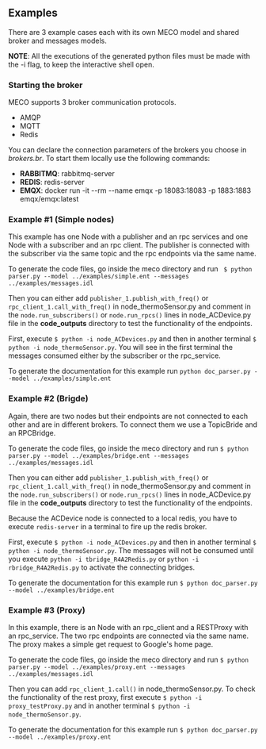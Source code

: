 ## Examples

There are 3 example cases each with its own MECO model and shared broker and messages models.

**NOTE**: All the executions of the generated python files must be made with the -i flag, to keep the interactive shell open.

### Starting the broker
MECO supports 3 broker communication protocols.
* AMQP
* MQTT
* Redis

You can declare the connection parameters of the brokers you choose in *brokers.br*. 
To start them locally use the following commands:
* **RABBITMQ**: rabbitmq-server
* **REDIS**: redis-server
* **EMQX**: docker run -it --rm --name emqx -p 18083:18083 -p 1883:1883 emqx/emqx:latest


### Example #1  (Simple nodes)
This example has one Node with a publisher and an rpc services and one Node with a subscriber and an rpc client. The publisher is connected with the subscriber via the same topic and the rpc endpoints via the same name.

To generate the code files, go inside the meco directory and run 
``` $ python parser.py --model ../examples/simple.ent --messages ../examples/messages.idl```

Then you can either add `publisher_1.publish_with_freq()` or `rpc_client_1.call_with_freq()` in node_thermoSensor.py and comment in the `node.run_subscribers()`
or `node.run_rpcs()` lines in node_ACDevice.py file in the **code_outputs** directory to test the functionality of the endpoints.

First, execute
```$ python -i node_ACDevices.py``` 
and then in another terminal
```$ python -i node_thermoSensor.py```.
You will see in the first terminal the messages consumed either by the subscriber or the rpc_service.

To generate the documentation for this example run `python doc_parser.py --model ../examples/simple.ent`


### Example #2  (Brigde)
Again, there are two nodes but their endpoints are not connected to each other and are in different brokers. To connect them we use a TopicBride and an RPCBridge.

To generate the code files, go inside the meco directory and run
```$ python parser.py --model ../examples/bridge.ent --messages ../examples/messages.idl```

Then you can either add `publisher_1.publish_with_freq()` or `rpc_client_1.call_with_freq()` in node_thermoSensor.py and comment in the `node.run_subscribers()`
or `node.run_rpcs()` lines in node_ACDevice.py file in the **code_outputs** directory to test the functionality of the endpoints.

Because the ACDevice node is connected to a local redis, you have to execute `redis-server` in a terminal to fire up the redis broker.

First, execute
```$ python -i node_ACDevices.py``` and then in another terminal
```$ python -i node_thermoSensor.py```.
The messages will not be consumed until you execute `python -i tbridge_R4A2Redis.py` or `python -i rbridge_R4A2Redis.py` to activate the connecting bridges.

To generate the documentation for this example run
```$ python doc_parser.py --model ../examples/bridge.ent```


### Example #3  (Proxy)
In this example, there is an Node with an rpc_client and a RESTProxy with an rpc_service. The two rpc endpoints are connected via the same name. The proxy makes a simple get request to Google's home page.

To generate the code files, go inside the meco directory and run
```$ python parser.py --model ../examples/proxy.ent --messages ../examples/messages.idl```

Then you can add `rpc_client_1.call()` in node_thermoSensor.py.
To check the functionality of the rest proxy, first execute
```$ python -i proxy_testProxy.py``` and in another terminal
```$ python -i node_thermoSensor.py```.

To generate the documentation for this example run 
```$ python doc_parser.py --model ../examples/proxy.ent```